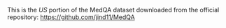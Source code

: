 This is the _US_ portion of the MedQA dataset downloaded from the official
repository: https://github.com/jind11/MedQA
